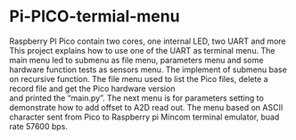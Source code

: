# Pi-PICO-termial-menu
Raspberry PI Pico contain two cores, one internal LED, two UART and more 
This project explains how to use one of the UART as terminal menu. The main menu led to submenu as file menu, parameters menu and some hardware function tests as sensors menu. The implement of submenu base on recursive function. 
The file menu used to list the Pico files, delete a record file and get the Pico hardware version  
and printed the “main.py”. 
The next menu is for parameters setting to demonstrate how to add offset to A2D read out.
The menu based on ASCII character sent from Pico to Raspberry pi Mincom terminal emulator, buad rate 57600 bps.
